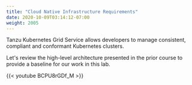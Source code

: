 ```yaml
---
title: "Cloud Native Infrastructure Requirements"
date: 2020-10-09T03:14:12-07:00
weight: 2005
---
```

Tanzu Kubernetes Grid Service allows developers to manage consistent, compliant and conformant Kubernetes clusters.

Let's review the high-level architecture presented in the prior course to provide a baseline for our work in this lab.

{{< youtube BCPU8rGDf_M >}}
